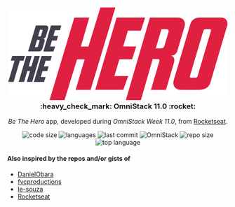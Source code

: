 <div align="center">

  <h3 title="#delicinha">
    <img alt="Be The Hero" src=".github/logo.svg" /><br>
    :heavy_check_mark: OmniStack 11.0 :rocket:
  </h3>
  
  *Be The Hero* app, developed during <em title="Semana OmniStack 11.0">OmniStack Week 11.0</em>, from <a href="https://rocketseat.com.br/" title="Thank you!">Rocketseat</a>.
  
  ![code size](https://img.shields.io/github/languages/code-size/giovannipds/omnistack11)
  ![languages](https://img.shields.io/github/languages/count/giovannipds/omnistack11)
  ![last commit](https://img.shields.io/github/last-commit/giovannipds/omnistack11)
  ![OmniStack](https://img.shields.io/badge/OmniStack-done-green?logo=data:image/png;base64,iVBORw0KGgoAAAANSUhEUgAAABAAAAAQCAMAAAAoLQ9TAAAALVBMVEVHcExxWsF0XMJzXMJxWcFsUsD///9jRrzY0u6Xh9Gsn9n39fyMecy0qd2bjNJWBT0WAAAABHRSTlMA2Do606wF2QAAAGlJREFUGJVdj1cWwCAIBLEsRU3uf9xobDH8+GZwUYi8i6ucJwrxKE+7D0G9Q4vlYqtmCSjndr4CgCgzlyFgfKfKCVO0LrPKjmiqMxGXkJwNnXskqWG+1oSM+BSwD8f29YLNjvx/OQrn+g99oQSoNmt3PgAAAABJRU5ErkJggg==)
  ![repo size](https://img.shields.io/github/repo-size/giovannipds/omnistack11)
  ![top language](https://img.shields.io/github/languages/top/giovannipds/omnistack11)
  
</div>

#### Also inspired by the repos and/or gists of
- <a href="https://github.com/DanielObara/SemanaOmnistack11" title="Thanks!">DanielObara</a>
- <a href="https://gist.github.com/fvcproductions/1bfc2d4aecb01a834b46" title="Thanks!">fvcproductions</a>
- <a href="https://github.com/le-souza/semana-omnistack11" title="Thanks!">le-souza</a>
- <a href="https://github.com/Rocketseat/semana-omnistack-10" title="Thanks again!">Rocketseat</a>
